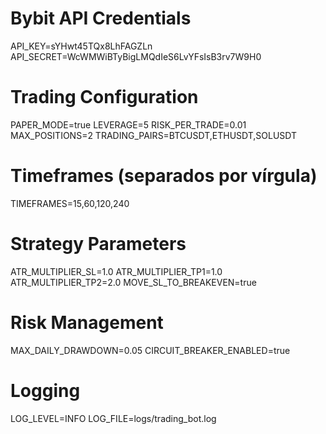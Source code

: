 # Bybit API Credentials

API\_KEY=sYHwt45TQx8LhFAGZLn
API\_SECRET=WcWMWiBTyBigLMQdIeS6LvYFsIsB3rv7W9H0

# Trading Configuration

PAPER\_MODE=true
LEVERAGE=5
RISK\_PER\_TRADE=0.01
MAX\_POSITIONS=2
TRADING\_PAIRS=BTCUSDT,ETHUSDT,SOLUSDT

# Timeframes (separados por vírgula)

TIMEFRAMES=15,60,120,240

# Strategy Parameters

ATR\_MULTIPLIER\_SL=1.0
ATR\_MULTIPLIER\_TP1=1.0
ATR\_MULTIPLIER\_TP2=2.0
MOVE\_SL\_TO\_BREAKEVEN=true

# Risk Management

MAX\_DAILY\_DRAWDOWN=0.05
CIRCUIT\_BREAKER\_ENABLED=true

# Logging

LOG\_LEVEL=INFO
LOG\_FILE=logs/trading\_bot.log

